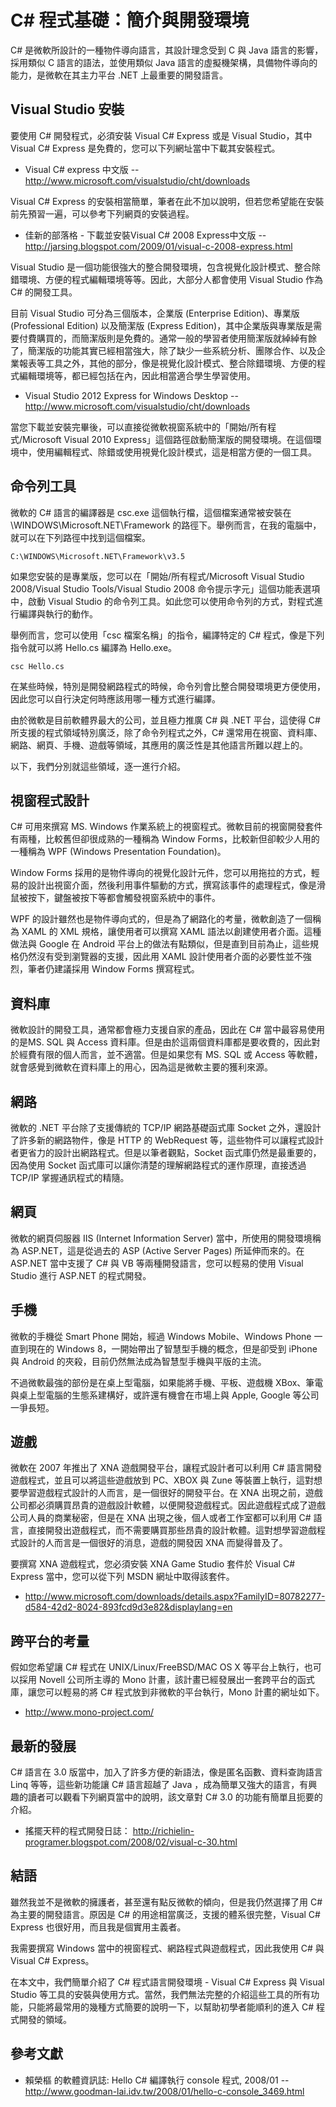 # C# 程式基礎：簡介與開發環境

C# 是微軟所設計的一種物件導向語言，其設計理念受到 C 與 Java 語言的影響，採用類似 C 語言的語法，並使用類似 Java 語言的虛擬機架構，具備物件導向的能力，是微軟在其主力平台 .NET 上最重要的開發語言。

## Visual Studio 安裝

要使用 C# 開發程式，必須安裝 Visual C# Express 或是 Visual Studio，其中 Visual C# Express 是免費的，您可以下列網址當中下載其安裝程式。

* Visual C# express 中文版 -- <http://www.microsoft.com/visualstudio/cht/downloads>

Visual C# Express 的安裝相當簡單，筆者在此不加以說明，但若您希望能在安裝前先預習一遍，可以參考下列網頁的安裝過程。

* 佳新的部落格 - 下載並安裝Visual C# 2008 Express中文版 -- <http://jarsing.blogspot.com/2009/01/visual-c-2008-express.html>

Visual Studio 是一個功能很強大的整合開發環境，包含視覺化設計模式、整合除錯環境、方便的程式編輯環境等等。因此，大部分人都會使用 Visual Studio 作為 C# 的開發工具。

目前 Visual Studio 可分為三個版本，企業版 (Enterprise Edition)、專業版 (Professional Edition) 以及簡潔版 (Express Edition)，其中企業版與專業版是需要付費購買的，而簡潔版則是免費的。通常一般的學習者使用簡潔版就綽綽有餘了，簡潔版的功能其實已經相當強大，除了缺少一些系統分析、團隊合作、以及企業報表等工具之外，其他的部分，像是視覺化設計模式、整合除錯環境、方便的程式編輯環境等，都已經包括在內，因此相當適合學生學習使用。

* Visual Studio 2012 Express for Windows Desktop -- <http://www.microsoft.com/visualstudio/cht/downloads>

當您下載並安裝完畢後，可以直接從微軟視窗系統中的「開始/所有程式/Microsoft Visual 2010 Express」這個路徑啟動簡潔版的開發環境。在這個環境中，使用編輯程式、除錯或使用視覺化設計模式，這是相當方便的一個工具。

## 命令列工具

微軟的 C# 語言的編譯器是 csc.exe 這個執行檔，這個檔案通常被安裝在 \WINDOWS\Microsoft.NET\Framework 的路徑下。舉例而言，在我的電腦中，就可以在下列路徑中找到這個檔案。

    C:\WINDOWS\Microsoft.NET\Framework\v3.5

如果您安裝的是專業版，您可以在「開始/所有程式/Microsoft Visual Studio 2008/Visual Studio Tools/Visual Studio 2008 命令提示字元」這個功能表選項中，啟動 Visual Studio 的命令列工具。如此您可以使用命令列的方式，對程式進行編譯與執行的動作。

舉例而言，您可以使用「csc 檔案名稱」的指令，編譯特定的 C# 程式，像是下列指令就可以將 Hello.cs 編譯為 Hello.exe。

    csc Hello.cs

在某些時候，特別是開發網路程式的時候，命令列會比整合開發環境更方便使用，因此您可以自行決定何時應該用哪一種方式進行編譯。

由於微軟是目前軟體界最大的公司，並且極力推廣 C# 與 .NET 平台，這使得 C# 所支援的程式領域特別廣泛，除了命令列程式之外，C# 還常用在視窗、資料庫、網路、網頁、手機、遊戲等領域，其應用的廣泛性是其他語言所難以趕上的。

以下，我們分別就這些領域，逐一進行介紹。

## 視窗程式設計

C# 可用來撰寫 MS. Windows 作業系統上的視窗程式。微軟目前的視窗開發套件有兩種，比較舊但卻很成熟的一種稱為 Window Forms，比較新但卻較少人用的一種稱為 WPF (Windows Presentation Foundation)。

Window Forms 採用的是物件導向的視覺化設計元件，您可以用拖拉的方式，輕易的設計出視窗介面，然後利用事件驅動的方式，撰寫該事件的處理程式，像是滑鼠被按下，鍵盤被按下等都會觸發視窗系統中的事件。

WPF 的設計雖然也是物件導向式的，但是為了網路化的考量，微軟創造了一個稱為 XAML 的 XML 規格，讓使用者可以撰寫 XAML 語法以創建使用者介面。這種做法與 Google 在 Android 平台上的做法有點類似，但是直到目前為止，這些規格仍然沒有受到瀏覽器的支援，因此用 XAML 設計使用者介面的必要性並不強烈，筆者仍建議採用 Window Forms 撰寫程式。

## 資料庫

微軟設計的開發工具，通常都會極力支援自家的產品，因此在 C# 當中最容易使用的是MS. SQL 與 Access 資料庫。但是由於這兩個資料庫都是要收費的，因此對於經費有限的個人而言，並不適當。但是如果您有 MS. SQL 或 Access 等軟體，就會感覺到微軟在資料庫上的用心，因為這是微軟主要的獲利來源。

## 網路

微軟的 .NET 平台除了支援傳統的 TCP/IP 網路基礎函式庫 Socket 之外，還設計了許多新的網路物件，像是 HTTP 的 WebRequest 等，這些物件可以讓程式設計者更省力的設計出網路程式。但是以筆者觀點，Socket 函式庫仍然是最重要的，因為使用 Socket 函式庫可以讓你清楚的理解網路程式的運作原理，直接透過 TCP/IP 掌握通訊程式的精隨。

## 網頁

微軟的網頁伺服器 IIS (Internet Information Server) 當中，所使用的開發環境稱為  ASP.NET，這是從過去的 ASP (Active Server Pages) 所延伸而來的。在 ASP.NET 當中支援了 C# 與 VB 等兩種開發語言，您可以輕易的使用 Visual Studio 進行 ASP.NET 的程式開發。

## 手機

微軟的手機從 Smart Phone 開始，經過 Windows Mobile、Windows Phone 一直到現在的 Windows 8，一開始帶出了智慧型手機的概念，但是卻受到 iPhone 與 Android 的夾殺，目前仍然無法成為智慧型手機與平版的主流。

不過微軟最強的部份是在桌上型電腦，如果能將手機、平板、遊戲機 XBox、筆電與桌上型電腦的生態系建構好，或許還有機會在市場上與 Apple, Google 等公司一爭長短。

## 遊戲

微軟在 2007 年推出了 XNA 遊戲開發平台，讓程式設計者可以利用 C# 語言開發遊戲程式，並且可以將這些遊戲放到 PC、XBOX 與 Zune 等裝置上執行，這對想要學習遊戲程式設計的人而言，是一個很好的開發平台。在 XNA 出現之前，遊戲公司都必須購買昂貴的遊戲設計軟體，以便開發遊戲程式。因此遊戲程式成了遊戲公司人員的商業秘密，但是在 XNA 出現之後，個人或者工作室都可以利用 C# 語言，直接開發出遊戲程式，而不需要購買那些昂貴的設計軟體。這對想學習遊戲程式設計的人而言是一個很好的消息，遊戲的開發因 XNA 而變得普及了。

要撰寫 XNA 遊戲程式，您必須安裝 XNA Game Studio 套件於 Visual C# Express 當中，您可以從下列 MSDN 網址中取得該套件。

* <http://www.microsoft.com/downloads/details.aspx?FamilyID=80782277-d584-42d2-8024-893fcd9d3e82&displaylang=en>

## 跨平台的考量

假如您希望讓 C# 程式在 UNIX/Linux/FreeBSD/MAC OS X 等平台上執行，也可以採用 Novell 公司所主導的 Mono 計畫，該計畫已經發展出一套跨平台的函式庫，讓您可以輕易的將 C# 程式放到非微軟的平台執行，Mono 計畫的網址如下。

* <http://www.mono-project.com/>

## 最新的發展

C# 語言在 3.0 版當中，加入了許多方便的新語法，像是匿名函數、資料查詢語言 Linq 等等，這些新功能讓 C# 語言超越了 Java ，成為簡單又強大的語言，有興趣的讀者可以觀看下列網頁當中的說明，該文章對 C# 3.0 的功能有簡單且扼要的介紹。

* 搖擺天秤的程式開發日誌： <http://richielin-programer.blogspot.com/2008/02/visual-c-30.html>

## 結語

雖然我並不是微軟的擁護者，甚至還有點反微軟的傾向，但是我仍然選擇了用 C# 為主要的開發語言。原因是 C# 的用途相當廣泛，支援的體系很完整，Visual C# Express 也很好用，而且我是個實用主義者。

我需要撰寫 Windows 當中的視窗程式、網路程式與遊戲程式，因此我使用 C# 與 Visual C# Express。

在本文中，我們簡單介紹了 C# 程式語言開發環境 - Visual C# Express 與 Visual Studio 等工具的安裝與使用方式。當然，我們無法完整的介紹這些工具的所有功能，只能將最常用的幾種方式簡要的說明一下，以幫助初學者能順利的進入 C# 程式開發的領域。

## 參考文獻
* 賴榮樞 的軟體資訊誌: Hello C# 編譯執行 console 程式, 2008/01 -- <http://www.goodman-lai.idv.tw/2008/01/hello-c-console_3469.html>
